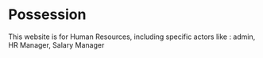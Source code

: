 # Possession
This website is for Human Resources, including specific actors like : admin, HR Manager, Salary Manager
